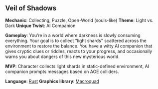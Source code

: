 ## Veil of Shadows

**Mechanic**: Collecting, Puzzle, Open-World (souls-like)
**Theme**: Light vs. Dark
**Unique Twist**: AI Companion

**Gameplay**: You’re in a world where darkness is slowly consuming everything. Your goal is to collect "light shards" scattered across the environment to restore the balance. You have a witty AI companion that gives cryptic clues or riddles, reacts to your progress, and occasionally warns you about dangers of this new mysterious world.

**MVP**: Character collects light shards in static-defined environment, AI companion prompts messages based on AOE colliders.

**Language**: [Rust](https://www.rust-lang.org/) 
**Graphics library**: [Macroquad](https://macroquad.rs/)